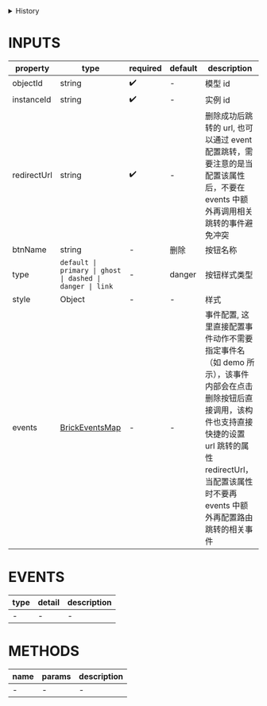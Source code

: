 [//]: # "business-bricks/cmdb-instances/instance-single-delete-btn.ts"

<details>
<summary>History</summary>

| Version | Change                 |
| ------- | ---------------------- |
| 1.10.0  | 新增 `events` 事件配置 |

</details>

# INPUTS

| property    | type                                                                                              | required | default | description                                                                                                                                                                                                              |
| ----------- | ------------------------------------------------------------------------------------------------- | -------- | ------- | ------------------------------------------------------------------------------------------------------------------------------------------------------------------------------------------------------------------------ |
| objectId    | string                                                                                            | ✔️       | -       | 模型 id                                                                                                                                                                                                                  | - |
| instanceId  | string                                                                                            | ✔️       | -       | 实例 id                                                                                                                                                                                                                  | - |
| redirectUrl | string                                                                                            | ✔️       | -       | 删除成功后跳转的 url, 也可以通过 event 配置跳转，需要注意的是当配置该属性后，不要在 events 中额外再调用相关跳转的事件避免冲突                                                                                            | - |
| btnName     | string                                                                                            | -        | 删除    | 按钮名称                                                                                                                                                                                                                 | - |
| type        | `default \| primary \| ghost \| dashed \| danger \| link`                                         | -️       | danger  | 按钮样式类型                                                                                                                                                                                                             | - |
| style       | Object                                                                                            | -        | -       | 样式                                                                                                                                                                                                                     | - |
| events      | [BrickEventsMap](http://docs.developers.easyops.cn/docs/api-reference/brick-types.brickeventsmap) | -        | -       | 事件配置, 这里直接配置事件动作不需要指定事件名（如 demo 所示），该事件内部会在点击删除按钮后直接调用，该构件也支持直接快捷的设置 url 跳转的属性 redirectUrl， 当配置该属性时不要再 events 中额外再配置路由跳转的相关事件 | - |

# EVENTS

| type | detail | description |
| ---- | ------ | ----------- |
| -    | -      | -           |

# METHODS

| name | params | description |
| ---- | ------ | ----------- |
| -    | -      | -           |
